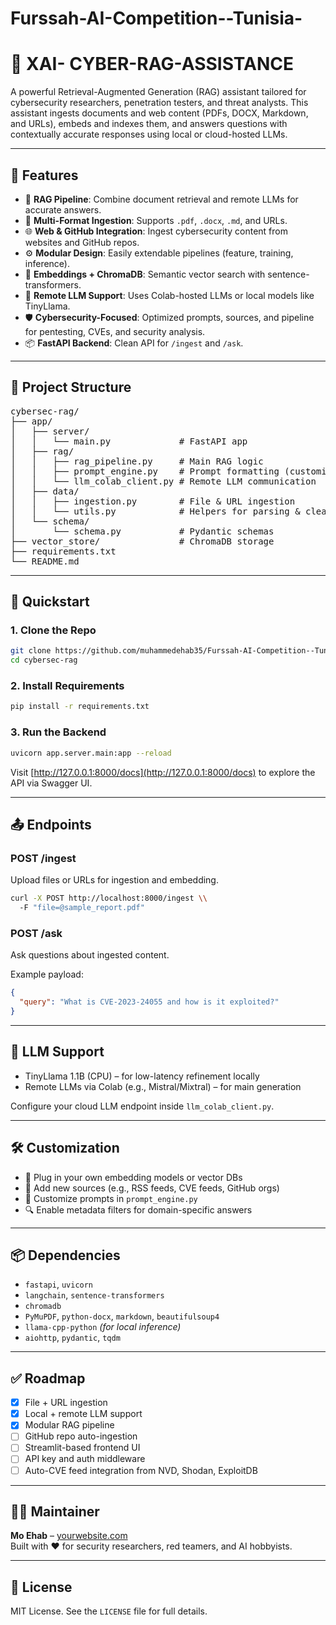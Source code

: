 # Furssah-AI-Competition--Tunisia-


# 🔐 XAI- CYBER-RAG-ASSISTANCE

A powerful Retrieval-Augmented Generation (RAG) assistant tailored for cybersecurity researchers, penetration testers, and threat analysts. This assistant ingests documents and web content (PDFs, DOCX, Markdown, and URLs), embeds and indexes them, and answers questions with contextually accurate responses using local or cloud-hosted LLMs.

---

## 🚀 Features

- 🧠 **RAG Pipeline**: Combine document retrieval and remote LLMs for accurate answers.  
- 📄 **Multi-Format Ingestion**: Supports `.pdf`, `.docx`, `.md`, and URLs.  
- 🌐 **Web & GitHub Integration**: Ingest cybersecurity content from websites and GitHub repos.  
- ⚙️ **Modular Design**: Easily extendable pipelines (feature, training, inference).  
- 🧩 **Embeddings + ChromaDB**: Semantic vector search with sentence-transformers.  
- 🤖 **Remote LLM Support**: Uses Colab-hosted LLMs or local models like TinyLlama.  
- 🛡️ **Cybersecurity-Focused**: Optimized prompts, sources, and pipeline for pentesting, CVEs, and security analysis.  
- 📦 **FastAPI Backend**: Clean API for `/ingest` and `/ask`.

---

## 📁 Project Structure

<pre>
cybersec-rag/
├── app/
│   ├── server/
│   │   └── main.py             # FastAPI app
│   ├── rag/
│   │   ├── rag_pipeline.py     # Main RAG logic
│   │   ├── prompt_engine.py    # Prompt formatting (customizable)
│   │   └── llm_colab_client.py # Remote LLM communication
│   ├── data/
│   │   ├── ingestion.py        # File & URL ingestion
│   │   └── utils.py            # Helpers for parsing & cleaning
│   └── schema/
│       └── schema.py           # Pydantic schemas
├── vector_store/               # ChromaDB storage
├── requirements.txt
└── README.md
</pre>

---

## 🧪 Quickstart

### 1. Clone the Repo

```bash
git clone https://github.com/muhammedehab35/Furssah-AI-Competition--Tunisia-.git
cd cybersec-rag
```

### 2. Install Requirements

```bash
pip install -r requirements.txt
```

### 3. Run the Backend

```bash
uvicorn app.server.main:app --reload
```

Visit [http://127.0.0.1:8000/docs](http://127.0.0.1:8000/docs) to explore the API via Swagger UI.

---

## 📤 Endpoints

### POST /ingest

Upload files or URLs for ingestion and embedding.

```bash
curl -X POST http://localhost:8000/ingest \\
  -F "file=@sample_report.pdf"
```

### POST /ask

Ask questions about ingested content.

Example payload:

```json
{
  "query": "What is CVE-2023-24055 and how is it exploited?"
}
```

---

## 🧠 LLM Support

- TinyLlama 1.1B (CPU) – for low-latency refinement locally  
- Remote LLMs via Colab (e.g., Mistral/Mixtral) – for main generation

Configure your cloud LLM endpoint inside `llm_colab_client.py`.

---

## 🛠️ Customization

- 🔧 Plug in your own embedding models or vector DBs  
- 🔌 Add new sources (e.g., RSS feeds, CVE feeds, GitHub orgs)  
- 🧪 Customize prompts in `prompt_engine.py`  
- 🔍 Enable metadata filters for domain-specific answers

---

## 📦 Dependencies

- `fastapi`, `uvicorn`  
- `langchain`, `sentence-transformers`  
- `chromadb`  
- `PyMuPDF`, `python-docx`, `markdown`, `beautifulsoup4`  
- `llama-cpp-python` *(for local inference)*  
- `aiohttp`, `pydantic`, `tqdm`

---

## ✅ Roadmap

- [x] File + URL ingestion  
- [x] Local + remote LLM support  
- [x] Modular RAG pipeline  
- [ ] GitHub repo auto-ingestion  
- [ ] Streamlit-based frontend UI  
- [ ] API key and auth middleware  
- [ ] Auto-CVE feed integration from NVD, Shodan, ExploitDB

---

## 👨‍💻 Maintainer

**Mo Ehab** – [yourwebsite.com](https://yourwebsite.com)  
Built with ❤️ for security researchers, red teamers, and AI hobbyists.

---

## 📄 License

MIT License. See the `LICENSE` file for full details.
